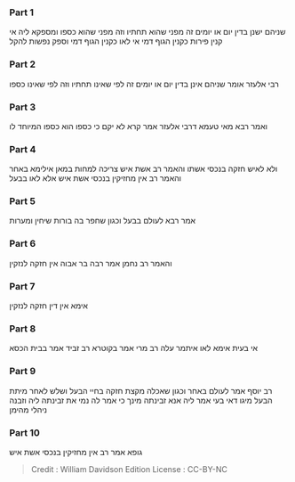 
### Part 1
שניהם ישנן בדין יום או יומים זה מפני שהוא תחתיו וזה מפני שהוא כספו ומספקא ליה אי קנין פירות כקנין הגוף דמי אי לאו כקנין הגוף דמי וספק נפשות להקל

### Part 2
רבי אלעזר אומר שניהם אינן בדין יום או יומים זה לפי שאינו תחתיו וזה לפי שאינו כספו

### Part 3
ואמר רבא מאי טעמא דרבי אלעזר אמר קרא לא יקם כי כספו הוא כספו המיוחד לו

### Part 4
ולא לאיש חזקה בנכסי אשתו והאמר רב אשת איש צריכה למחות במאן אילימא באחר והאמר רב אין מחזיקין בנכסי אשת איש אלא לאו בבעל

### Part 5
אמר רבא לעולם בבעל וכגון שחפר בה בורות שיחין ומערות

### Part 6
והאמר רב נחמן אמר רבה בר אבוה אין חזקה לנזקין

### Part 7
אימא אין דין חזקה לנזקין

### Part 8
אי בעית אימא לאו איתמר עלה רב מרי אמר בקוטרא רב זביד אמר בבית הכסא

### Part 9
רב יוסף אמר לעולם באחר וכגון שאכלה מקצת חזקה בחיי הבעל ושלש לאחר מיתת הבעל מיגו דאי בעי אמר ליה אנא זבינתה מינך כי אמר לה נמי את זבינתה ליה וזבנה ניהלי מהימן

### Part 10
גופא אמר רב אין מחזיקין בנכסי אשת איש

>Credit : William Davidson Edition
>License : CC-BY-NC